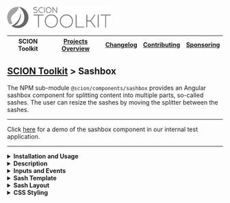 <a href="/README.md"><img src="/resources/branding/scion-toolkit-banner.svg" height="50" alt="SCION Toolkit"></a>

| SCION Toolkit | [Projects Overview][menu-projects-overview] | [Changelog][menu-changelog] | [Contributing][menu-contributing] | [Sponsoring][menu-sponsoring] |  
| --- | --- | --- | --- | --- |

## [SCION Toolkit][menu-home] > Sashbox

The NPM sub-module `@scion/components/sashbox` provides an Angular sashbox component for splitting content into multiple parts, so-called sashes. The user can resize the sashes by moving the splitter between the sashes. 

***
Click [here](https://components.scion.vercel.app/#/sci-sashbox) for a demo of the sashbox component in our internal test application.
***

<!--- INSTALLATION AND USAGE --->
<details>
  <summary><strong>Installation and Usage</strong></summary>

1. Install `@scion/components` using the NPM command-line tool: 
   ```
   npm install @scion/components @scion/toolkit @angular/cdk --save
   ```
   > The library requires some peer dependencies to be installed. By using the above command, those are installed as well.

1. Import `SciSashboxComponent` and `SciSashDirective` in your component.

   ```typescript
   import {SciSashboxComponent, SciSashDirective} from '@scion/components/sashbox';

   @Component({
     // other metadata skipped
     standalone: true,
     imports: [
       SciSashboxComponent,
       SciSashDirective,
     ],
   })
   export class YourComponent {
   }
   ```

   Alternatively, import `SciSashboxModule` in the `NgModule` that declares your component.
   
   ```typescript
   import {SciSashboxModule} from '@scion/components/sashbox';

   @NgModule({
     imports: [SciSashboxModule]
   })
   export class AppModule {
   }
   ```

1. Add `sci-sashbox` component as following:

   ```html
   <sci-sashbox direction="row">
     <ng-template sciSash size="1">
       Content of sash 1
     </ng-template>

     <ng-template sciSash size="2">
       Content of sash 2
     </ng-template>

     <ng-template sciSash size="300px">
       Content of sash 3
     </ng-template>
   </sci-sashbox>
   ```
   
   The above code snippet creates three horizontally arranged sashes, with the left sash being half as wide as the middle sash and the right sash being 300px wide.  

</details>

<details>
  <summary><strong>Description</strong></summary>
  
The `<sci-sashbox>` is like a CSS flexbox container that lays out its content children (sashes) in a row (which is by default)
or column arrangement (as specified by the direction property). A splitter is added between each child to allow the user to
shrink or stretch the individual sashes.

Sashes are modelled as content children inside a `<ng-template>` decorated with the `sciSash` directive. A sash can have a fixed size with an explicit unit, or a unitless proportion to distibute remaining space. A proportional sash has the ability to grow or shrink if necessary.

Sash content modeled in the `<ng-template>` is added to a CSS grid container with a single column, stretching the content vertically and horizontally.

</details>

<!--- INPUT AND EVENTS --->
<details>
  <summary><strong>Inputs and Events</strong></summary>
  
#### Inputs:
- **direction**\
  Specifies if to lay out sashes in a row (which is by default) or column arrangement.\
  Supported values are `row` or `column`.

#### Events:
- **sashStart**\
  Emits when start sashing.

- **sashEnd**\
  Emits when end sashing.

</details>

<!--- SASH TEMPLATE --->
<details>
  <summary><strong>Sash Template</strong></summary>
  
  A sash is added to the sashbox in the form of a `<ng-template>` decorated with the `sciSash` directive. You can control its size by setting a `size` and/or `minSize`. To hide a sash, for example if using the sash as side panel, add a `*ngIf` to the sash `<ng-template>`.
  
#### Configuration:
  
  - **size**\
    Specifies the sash size, either as fixed size with an explicit unit, or as a unitless proportion to distibute remaining space. A proportional sash has the ability to grow or shrink if necessary, and must be `>= 1`. If not set, remaining space is distributed equally.
    
  - **minSize**\
    Specifies the minimal sash size in pixel or percent. The min-size prevents the user from shrinking the sash below this minimal size. If the unit is omitted, the value is interpreted as a pixel value.

</details>

<!--- SASH LAYOUT --->
<details>
  <summary><strong>Sash Layout</strong></summary>

Sash content modeled in the `<ng-template>` is added to a CSS grid container with a single column, stretching the content vertically and horizontally.

</details>

<!--- STYLING --->
<details>
  <summary><strong>CSS Styling</strong></summary>

The default style of the sashbox is made up of shades of gray.

You can control the appearance by overriding the following CSS variables:


- `--sci-sashbox-gap`\
 Sets the gaps (gutters) between sashes.

- `--sci-sashbox-splitter-size`\
 Sets the size of the splitter along the main axis.

- `--sci-sashbox-splitter-touch-target-size:`\
 Sets the touch target size to move the splitter (accessibility).

- `--sci-sashbox-splitter-cross-axis-size:`\
 Sets the splitter size along the cross axis.

- `--sci-sashbox-splitter-bgcolor`\
 Sets the background color of the splitter.

- `--sci-sashbox-splitter-border-radius:`\
 Sets the border radius of the splitter.

- `--sci-sashbox-splitter-size_hover:`\
 Sets the size of the splitter along the main axis when hovering it.

- `--sci-sashbox-splitter-opacity_hover:`\
 Sets the opacity of the splitter when hovering it.

- `--sci-sashbox-splitter-bgcolor_hover`\
 Sets the background color of the splitter when hovering it.

- `--sci-sashbox-splitter-opacity_active:`\
 Sets the opacity of the splitter while the user moves the splitter.

**Example:**

```css 
sci-sashbox {
  --sci-sashbox-splitter-bgcolor: black;
  --sci-sashbox-splitter-bgcolor_hover: black;
}
```

</details>


[menu-home]: /README.md
[menu-projects-overview]: /docs/site/projects-overview.md
[menu-changelog]: /docs/site/changelog.md
[menu-contributing]: /CONTRIBUTING.md
[menu-sponsoring]: /docs/site/sponsoring.md

